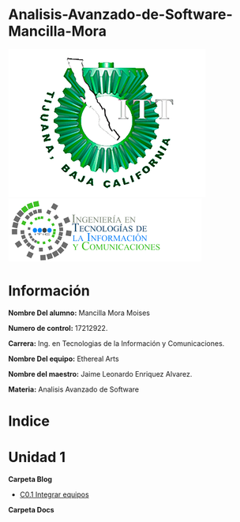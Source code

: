 # Analisis-Avanzado-de-Software-Mancilla-Mora


![Logo](img/logoITT.jpg)
![LogoS](img/logoTIC.png)

#  Información #

**Nombre Del alumno:** Mancilla Mora Moises

**Numero de control:** 17212922.

**Carrera:** Ing. en Tecnologias de la Información y Comunicaciones.

**Nombre Del equipo:** Ethereal Arts

**Nombre del maestro:** Jaime Leonardo Enriquez Alvarez.

**Materia:** Analisis Avanzado de
Software

# Indice #

#  Unidad 1

**Carpeta Blog**
* [C0.1 Integrar equipos](https://github.com/MoisesMM99/Analisis-Avanzado-de-Software-Mancilla-Mora/blob/main/PDF/C0.1_IntegrarEquiposdeTrabajo_MancillaMoraMoises.md)
  
**Carpeta Docs**


